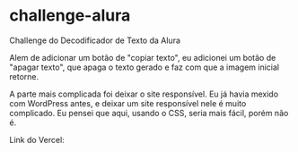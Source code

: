 # challenge-alura
Challenge do Decodificador de Texto da Alura

Alem de adicionar um botão de "copiar texto", eu adicionei um botão de "apagar texto", que apaga o texto gerado e faz com que a imagem inicial retorne. 

A parte mais complicada foi deixar o site responsível. Eu já havia mexido com WordPress antes, e deixar um site responsível nele é muito complicado. Eu pensei que aqui, usando o CSS, seria mais fácil, porém não é.

Link do Vercel: 
